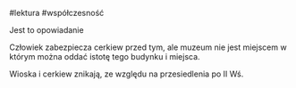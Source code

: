 #lektura #współczesność 

Jest to opowiadanie

Człowiek zabezpiecza cerkiew przed tym, ale muzeum nie jest miejscem w którym można oddać istotę tego budynku i miejsca.

Wioska i cerkiew znikają, ze względu na przesiedlenia po II Wś.
